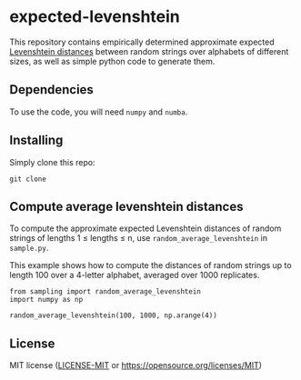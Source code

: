 # expected-levenshtein

This repository contains empirically determined approximate expected [Levenshtein distances](https://en.wikipedia.org/wiki/Levenshtein_distance) between random strings over alphabets of different sizes, as well as simple python code to generate them.

## Dependencies

To use the code, you will need `numpy` and `numba`.

## Installing

Simply clone this repo:

```
git clone
```

## Compute average levenshtein distances

To compute the approximate expected Levenshtein distances of random strings of lengths 1 ≤ lengths ≤ n, use `random_average_levenshtein` in `sample.py`.

This example shows how to compute the distances of random strings up to length 100 over a 4-letter alphabet, averaged over 1000 replicates.
```
from sampling import random_average_levenshtein
import numpy as np

random_average_levenshtein(100, 1000, np.arange(4))
```

## License

MIT license ([LICENSE-MIT](LICENSE-MIT) or https://opensource.org/licenses/MIT)

<!-- 
End with an example of getting some data out of the system or using it for a little demo

## Running the tests

Explain how to run the automated tests for this system

### Break down into end to end tests

Explain what these tests test and why

```
Give an example
```

### And coding style tests

Explain what these tests test and why

```
Give an example
```

## Deployment

Add additional notes about how to deploy this on a live system

## Built With

* [Dropwizard](http://www.dropwizard.io/1.0.2/docs/) - The web framework used
* [Maven](https://maven.apache.org/) - Dependency Management
* [ROME](https://rometools.github.io/rome/) - Used to generate RSS Feeds

## Contributing

Please read [CONTRIBUTING.md](https://gist.github.com/PurpleBooth/b24679402957c63ec426) for details on our code of conduct, and the process for submitting pull requests to us.

## Versioning

We use [SemVer](http://semver.org/) for versioning. For the versions available, see the [tags on this repository](https://github.com/your/project/tags).

## Authors

* **Billie Thompson** - *Initial work* - [PurpleBooth](https://github.com/PurpleBooth)

See also the list of [contributors](https://github.com/your/project/contributors) who participated in this project.

## License

This project is licensed under the MIT License - see the [LICENSE.md](LICENSE.md) file for details

## Acknowledgments

* Hat tip to anyone whose code was used
* Inspiration
* etc

 -->